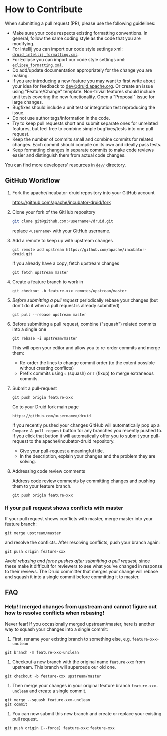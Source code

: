 <!--
  ~ Licensed to the Apache Software Foundation (ASF) under one
  ~ or more contributor license agreements.  See the NOTICE file
  ~ distributed with this work for additional information
  ~ regarding copyright ownership.  The ASF licenses this file
  ~ to you under the Apache License, Version 2.0 (the
  ~ "License"); you may not use this file except in compliance
  ~ with the License.  You may obtain a copy of the License at
  ~
  ~   http://www.apache.org/licenses/LICENSE-2.0
  ~
  ~ Unless required by applicable law or agreed to in writing,
  ~ software distributed under the License is distributed on an
  ~ "AS IS" BASIS, WITHOUT WARRANTIES OR CONDITIONS OF ANY
  ~ KIND, either express or implied.  See the License for the
  ~ specific language governing permissions and limitations
  ~ under the License.
  -->

# How to Contribute

When submitting a pull request (PR), please use the following guidelines:

- Make sure your code respects existing formatting conventions. In general, follow
  the same coding style as the code that you are modifying.
- For Intellij you can import our code style settings xml: [`druid_intellij_formatting.xml`](
  https://github.com/apache/incubator-druid/raw/master/dev/druid_intellij_formatting.xml).
- For Eclipse you can import our code style settings xml: [`eclipse_formatting.xml`](
  https://github.com/apache/incubator-druid/raw/master/dev/eclipse_formatting.xml).
- Do add/update documentation appropriately for the change you are making.
- If you are introducing a new feature you may want to first write about your idea
  for feedback to [dev@druid.apache.org](https://lists.apache.org/list.html?dev@druid.apache.org). Or create an issue
  using "Feature/Change" template. Non-trivial features should include unit tests covering the new functionality. Open
  a "Proposal" issue for large changes.
- Bugfixes should include a unit test or integration test reproducing the issue.
- Do not use author tags/information in the code.
- Try to keep pull requests short and submit separate ones for unrelated
  features, but feel free to combine simple bugfixes/tests into one pull request.
- Keep the number of commits small and combine commits for related changes.
  Each commit should compile on its own and ideally pass tests.
- Keep formatting changes in separate commits to make code reviews easier and
  distinguish them from actual code changes.

You can find more developers' resources in [`dev/`](dev) directory.

## GitHub Workflow

1. Fork the apache/incubator-druid repository into your GitHub account

    https://github.com/apache/incubator-druid/fork

1. Clone your fork of the GitHub repository

    ```sh
    git clone git@github.com:<username>/druid.git
    ```

    replace `<username>` with your GitHub username.

1. Add a remote to keep up with upstream changes

    ```
    git remote add upstream https://github.com/apache/incubator-druid.git
    ```

    If you already have a copy, fetch upstream changes

    ```
    git fetch upstream master
    ```

1. Create a feature branch to work in

    ```
    git checkout -b feature-xxx remotes/upstream/master
    ```

1. _Before submitting a pull request_ periodically rebase your changes
    (but don't do it when a pull request is already submitted)

    ```
    git pull --rebase upstream master
    ```

1. Before submitting a pull request, combine ("squash") related commits into a single one

    ```
    git rebase -i upstream/master
    ```

    This will open your editor and allow you to re-order commits and merge them:
    - Re-order the lines to change commit order (to the extent possible without creating conflicts)
    - Prefix commits using `s` (squash) or `f` (fixup) to merge extraneous commits.

1. Submit a pull-request

    ```
    git push origin feature-xxx
    ```

    Go to your Druid fork main page

    ```
    https://github.com/<username>/druid
    ```

    If you recently pushed your changes GitHub will automatically pop up a
    `Compare & pull request` button for any branches you recently pushed to. If you
    click that button it will automatically offer you to submit your pull-request
    to the apache/incubator-druid repository.

    - Give your pull-request a meaningful title.
    - In the description, explain your changes and the problem they are solving.

1. Addressing code review comments

    Address code review comments by committing changes and pushing them to your feature
    branch.

    ```
    git push origin feature-xxx
    ```

### If your pull request shows conflicts with master
  If your pull request shows conflicts with master, merge master into your feature branch:
  

  ```
  git merge upstream/master
  ```
  
  and resolve the conflicts. After resolving conflicts, push your branch again:
  
  ```
  git push origin feature-xxx
  ```

  _Avoid rebasing and force pushes after submitting a pull request,_ since these make it
  difficult for reviewers to see what you've changed in response to their reviews. The Druid
  committer that merges your change will rebase and squash it into a single commit before
  committing it to master.

## FAQ

### Help! I merged changes from upstream and cannot figure out how to resolve conflicts when rebasing!

Never fear! If you occasionally merged upstream/master, here is another way to squash your changes into a single commit:

1. First, rename your existing branch to something else, e.g. `feature-xxx-unclean`

  ```
  git branch -m feature-xxx-unclean
  ```

1. Checkout a new branch with the original name `feature-xxx` from upstream. This branch will supercede our old one.

  ```
  git checkout -b feature-xxx upstream/master
  ```

1. Then merge your changes in your original feature branch `feature-xxx-unclean` and create a single commit.

  ```
  git merge --squash feature-xxx-unclean
  git commit
  ```

1. You can now submit this new branch and create or replace your existing pull request.

  ```
  git push origin [--force] feature-xxx:feature-xxx
  ```
